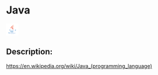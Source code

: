 # Java

![Java](images/Java.png)

## Description:
https://en.wikipedia.org/wiki/Java_(programming_language)

